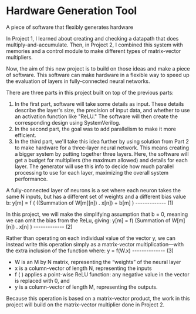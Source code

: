 # Hardware Generation Tool
A piece of software that flexibly generates hardware

In Project 1, I learned about creating and checking a datapath that does multiply-and-accumulate. Then, in Project 2, I combined this system with memories and a control module to make different types of matrix-vector multipliers.

Now, the aim of this new project is to build on those ideas and make a piece of software. This software can make hardware in a flexible way to speed up the evaluation of layers in fully-connected neural networks.

There are three parts in this project built on top of the previous parts:
1) In the first part, software will take some details as input. These details describe the layer's size, the precision of input data, and whether to use an activation function like "ReLU." The software will then create the corresponding design using SystemVerilog.
2) In the second part, the goal was to add parallelism to make it more efficient.
3) In the third part, we'll take this idea further by using solution from Part 2 to make hardware for a three-layer neural network. This means creating a bigger system by putting together three layers. Here, the software will get a budget for multipliers (the maximum allowed) and details for each layer. The generator will use this info to decide how much parallel processing to use for each layer, maximizing the overall system performance.

A fully-connected layer of neurons is a set where each neuron takes the same N inputs, but has a different set of weights and a different bias value b: 
y[m] = f ( ((Summation of W[m][n]) . x[n]) + b[m] ) ------------- (1)

In this project, we will make the simplifying assumption that b = 0, meaning we can omit the bias from the ReLu, giving: 
y[m] = f( (Summation of W[m][n]) . x[n] ) ------------- (2)

Rather than operating on each individual value of the vector y, we can instead write this operation simply as a matrix-vector multiplication—with the extra inclusion of the function where: 
y = f(W.x) -------------- (3)
- W is an M by N matrix, representing the “weights” of the neural layer
- x is a column-vector of length N, representing the inputs
- f ( ) applies a point-wise ReLU function: any negative value in the vector is replaced with 0, and
- y is a column-vector of length M, representing the outputs.
  
Because this operation is based on a matrix-vector product, the work in this project will build on the matrix-vector multiplier done in Project 2.
